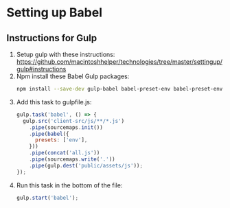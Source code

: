 # Setting up Babel

## Instructions for Gulp

1. Setup gulp with these instructions: https://github.com/macintoshhelper/technologies/tree/master/settingup/gulp#instructions
1. Npm install these Babel Gulp packages:
    ```bash
    npm install --save-dev gulp-babel babel-preset-env babel-preset-env
    ```
1. Add this task to gulpfile.js:
    ```js
    gulp.task('babel', () => {
      gulp.src('client-src/js/**/*.js')
        .pipe(sourcemaps.init())
        .pipe(babel({
          presets: ['env'],
        }))
        .pipe(concat('all.js'))
        .pipe(sourcemaps.write('.'))
        .pipe(gulp.dest('public/assets/js'));
    });
    ```
1. Run this task in the bottom of the file:
    ```js
    gulp.start('babel');
    ```
